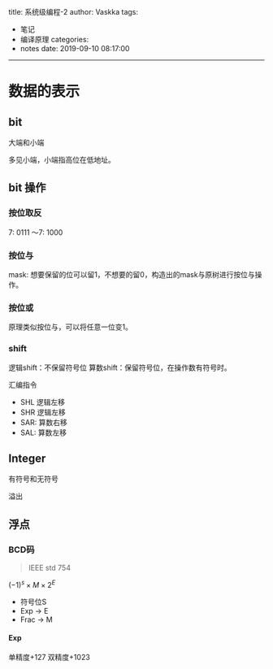 title: 系统级编程-2
author: Vaskka
tags:
  - 笔记
  - 编译原理
categories:
  - notes
date: 2019-09-10 08:17:00
---
# 数据的表示

## bit

大端和小端

多见小端，小端指高位在低地址。

## bit 操作

### 按位取反

7:   0111
～7: 1000

### 按位与

mask: 想要保留的位可以留1，不想要的留0，构造出的mask与原树进行按位与操作。

### 按位或

原理类似按位与，可以将任意一位变1。

### shift

逻辑shift：不保留符号位
算数shift：保留符号位，在操作数有符号时。

汇编指令

+ SHL 逻辑左移
+ SHR 逻辑左移
+ SAR: 算数右移
+ SAL: 算数左移

## Integer

有符号和无符号

溢出

## 浮点

### BCD码

> IEEE std 754

$(-1)^s \times M \times 2^E$

+ 符号位S 
+ Exp -> E
+ Frac -> M


#### Exp

单精度+127
双精度+1023